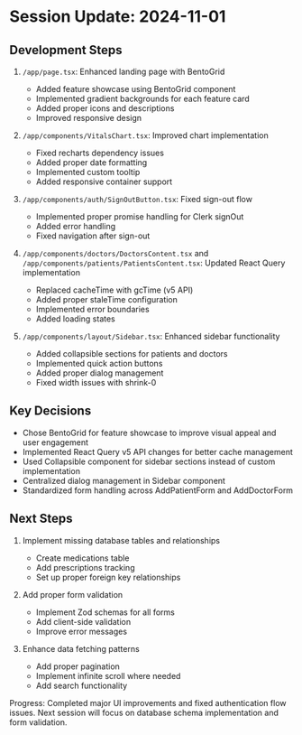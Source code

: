 # Session Update: 2024-11-01

## Development Steps

1. `/app/page.tsx`: Enhanced landing page with BentoGrid
   - Added feature showcase using BentoGrid component
   - Implemented gradient backgrounds for each feature card
   - Added proper icons and descriptions
   - Improved responsive design

2. `/app/components/VitalsChart.tsx`: Improved chart implementation
   - Fixed recharts dependency issues
   - Added proper date formatting
   - Implemented custom tooltip
   - Added responsive container support

3. `/app/components/auth/SignOutButton.tsx`: Fixed sign-out flow
   - Implemented proper promise handling for Clerk signOut
   - Added error handling
   - Fixed navigation after sign-out

4. `/app/components/doctors/DoctorsContent.tsx` and `/app/components/patients/PatientsContent.tsx`: Updated React Query implementation
   - Replaced cacheTime with gcTime (v5 API)
   - Added proper staleTime configuration
   - Implemented error boundaries
   - Added loading states

5. `/app/components/layout/Sidebar.tsx`: Enhanced sidebar functionality
   - Added collapsible sections for patients and doctors
   - Implemented quick action buttons
   - Added proper dialog management
   - Fixed width issues with shrink-0

## Key Decisions

- Chose BentoGrid for feature showcase to improve visual appeal and user engagement
- Implemented React Query v5 API changes for better cache management
- Used Collapsible component for sidebar sections instead of custom implementation
- Centralized dialog management in Sidebar component
- Standardized form handling across AddPatientForm and AddDoctorForm

## Next Steps

1. Implement missing database tables and relationships
   - Create medications table
   - Add prescriptions tracking
   - Set up proper foreign key relationships

2. Add proper form validation
   - Implement Zod schemas for all forms
   - Add client-side validation
   - Improve error messages

3. Enhance data fetching patterns
   - Add proper pagination
   - Implement infinite scroll where needed
   - Add search functionality

Progress: Completed major UI improvements and fixed authentication flow issues. Next session will focus on database schema implementation and form validation.